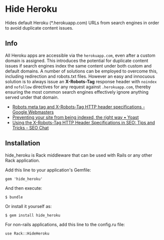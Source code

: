 # Hide Heroku

Hides default Heroku (*.herokuapp.com) URLs from search engines in order to avoid duplicate content issues.

## Info

 All Heroku apps are accessible via the `herokuapp.com`, even after a custom domain is assigned. This introduces the potential for duplicate content issues if search engines index the same content under both custom and default domains. A number of solutions can be employed to overcome this, including redirection and robots.txt files. However an easy and innocuous solution is to always issue an **X-Robots-Tag** response header with `noindex` and `nofollow` directives for any request against `.herokuapp.com`, thereby ensuring the most common search engines effectively ignore anything served under that domain.

 - [Robots meta tag and X-Robots-Tag HTTP header specifications - Google Webmasters](https://developers.google.com/webmasters/control-crawl-index/docs/robots_meta_tag)
 - [Preventing your site from being indexed, the right way • Yoast](http://yoast.com/prevent-site-being-indexed/)
 - [Using the X-Robots-Tag HTTP Header Specifications in SEO: Tips and Tricks - SEO Chat](http://www.seochat.com/c/a/search-engine-optimization-help/using-the-x-robots-tag-http-header-specifications-in-seo-tips-and-tricks/)


## Installation

hide_heroku is Rack middleware that can be used with Rails or any other Rack application.

Add this line to your application's Gemfile:

    gem 'hide_heroku'

And then execute:

    $ bundle

Or install it yourself as:

    $ gem install hide_heroku

For non-rails applications, add this line to the config.ru file:

    use Rack::HideHeroku


